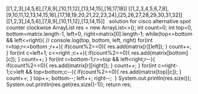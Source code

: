 [[1,2,3],[4,5,6],[7,8,9],[10,11,12],[13,14,15],[16,17,18]]
[[1,2,3,4,5,6,7,8],[9,10,11,12,13,14,15,16],[17,18,19,20,21,22,23,24],[25,26,27,28,29,30,31,32]]
​
[[1,2,3],[4,5,6],[7,8,9],[10,11,12],[13,14,15]]
​
​
solution for cisco
alternative spot counter clockwise
ArrayList<Integer> res = new ArrayList<>();
int count=0;
int top=0, bottom=matrix.length-1, left=0, right=matrix[0].length-1;
while(top<=bottom && left<=right){
// console.log(top, bottom, left, right)
for(int r=top;r<=bottom ;r++){
if(count%2==0){
res.add(matrix[r][left]);
}
count++;
}
for(int c=left+1; c<=right ;c++){
if(count%2==0){
res.add(matrix[bottom][c]);
}
count++;
}
for(int r=bottom-1;r>=top && left<right;r--){
if(count%2==0){
res.add(matrix[r][right]);
}
count++;
}
for(int c=right-1;c>left && top<bottom;c--){
if(count%2==0){
res.add(matrix[top][c]);
}
count++;
}
top++;
bottom--;
left++;
right--;
​
}
System.out.println(res.size());
System.out.println(res.get(res.size()-1));
return res;